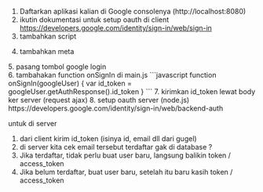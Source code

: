 1. Daftarkan aplikasi kalian di Google consolenya (http://localhost:8080)
2. ikutin dokumentasi untuk setup oauth di client
    https://developers.google.com/identity/sign-in/web/sign-in
3. tambahkan script
<script src="https://apis.google.com/js/platform.js" async defer></script>
4. tambahkan meta
<meta name="google-signin-client_id" content="YOUR_CLIENT_ID.apps.googleusercontent.com">
5. pasang tombol google login
<div class="g-signin2" data-onsuccess="onSignIn"></div>
6. tambahakan function onSignIn di main.js
```javascript
function onSignIn(googleUser) {
  var id_token = googleUser.getAuthResponse().id_token
}
```
7. kirimkan id_token lewat body ker server (request ajax)
8. setup oauth server (node.js)
    https://developers.google.com/identity/sign-in/web/backend-auth

untuk di server
1. dari client kirim id_token (isinya id, email dll dari gugel)
2. di server kita cek email tersebut terdaftar gak di database ?
3. Jika terdaftar, tidak perlu buat user baru, langsung balikin token / access_token
3. Jika belum terdaftar, buat user baru, setelah itu baru kasih token / access_token